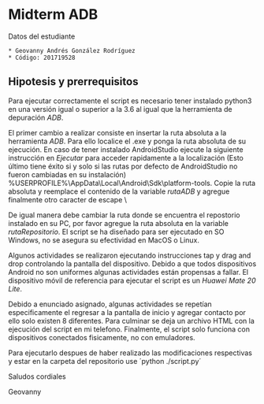 # Midterm ADB
Datos del estudiante

    * Geovanny Andrés González Rodríguez
    * Código: 201719528

## Hipotesis y prerrequisitos
Para ejecutar correctamente el script es necesario tener instalado python3 en una versión igual o superior a la 3.6 al igual que la herramienta de depuración _ADB_.

El primer cambio a realizar consiste en insertar la ruta absoluta a la herramienta _ADB_. Para ello localice el .exe y ponga la ruta absoluta de su ejecución. En caso de tener instalado AndroidStudio ejecute la siguiente instrucción en _Ejecutar_ para acceder rapidamente a la localización (Esto último tiene éxito si y solo si las rutas por defecto de AndroidStudio no fueron cambiadas en su instalación) %USERPROFILE%\AppData\Local\Android\Sdk\platform-tools\. Copie la ruta absoluta y reemplace el contenido de la variable _rutaADB_ y agregue finalmente otro caracter de escape \

De igual manera debe cambiar la ruta donde se encuentra el repostorio instalado en su PC, por favor agregue la ruta absoluta en la variable _rutaRepositorio_. El script se ha diseñado para ser ejecutado en SO Windows, no se asegura su efectividad en MacOS o Linux. 

Algunos actividades se realizaron ejecutando instrucciones tap y drag and drop controlando la pantalla del dispositivo. Debido a que todos dispositivos Android no son uniformes algunas actividades están propensas a fallar. El dispositivo móvil de referencia para ejecutar el script es un _Huawei Mate 20 Lite_.

Debido a enunciado asignado, algunas actividades se repetían especificamente el regresar a la pantalla de inicio y agregar contacto por ello solo existen 8 diferentes. Para culminar se deja un archivo HTML con la ejecución del script en mi telefono. Finalmente, el script solo funciona con dispositivos conectados fisicamente, no con emuladores.

Para ejecutarlo despues de haber realizado las modificaciones respectivas y estar en la carpeta del repositorio use ´python ./script.py´

Saludos cordiales 

Geovanny



